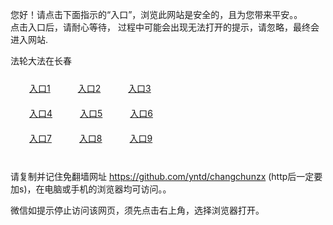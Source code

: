 您好！请点击下面指示的“入口”，浏览此网站是安全的，且为您带来平安。。 <br/>
点击入口后，请耐心等待， 过程中可能会出现无法打开的提示，请忽略，最终会进入网站. </br>

法轮大法在长春<br/>
<div style="padding:10px"><a style="margin:20px" target="_blank" href="https://doaarq7b4vfzs.cloudfront.net/2Qpsp?mtimkklj" id="ccLink1" rel="nofollow">入口1</a> <a target="_blank" style="margin:20px" href="https://d2pxc26n4pt68q.cloudfront.net/2Qpsp?kskebayx" id="ccLink2" rel="nofollow">入口2</a> <a style="margin:20px" target="_blank" href="https://d2vhxjt66rxe2j.cloudfront.net/2Qpsp?iutcxl" id="ccLink3" rel="nofollow">入口3</a></div>

<div style="padding:10px" ><a style="margin:20px" target="_blank" href="https://doaarq7b4vfzs.cloudfront.net/2Qpsp?mtimkklj" id="ccLink4" rel="nofollow">入口4</a> <a style="margin:20px" href="https://d2pxc26n4pt68q.cloudfront.net/2Qpsp?kskebayx" target="_blank" id="ccLink5" rel="nofollow">入口5</a> <a style="margin:20px" href="https://d2vhxjt66rxe2j.cloudfront.net/2Qpsp?iutcxl" target="_blank" id="ccLink6" rel="nofollow">入口6</a></div>

<div style="padding:10px"><a style="margin:20px" target="_blank" href="https://doaarq7b4vfzs.cloudfront.net/2Qpsp?mtimkklj" id="ccLink7" rel="nofollow">入口7</a> <a style="margin:20px" href="https://d2pxc26n4pt68q.cloudfront.net/2Qpsp?kskebayx" target="_blank" id="ccLink8" rel="nofollow">入口8</a> <a style="margin:20px" target="_blank" href="https://d2vhxjt66rxe2j.cloudfront.net/2Qpsp?iutcxl" id="ccLink9" rel="nofollow">入口9</a></div>

<br/>



请复制并记住免翻墙网址 https://github.com/yntd/changchunzx (http后一定要加s)，在电脑或手机的浏览器均可访问。。<br/>

微信如提示停止访问该网页，须先点击右上角，选择浏览器打开。
